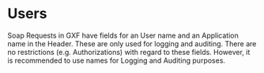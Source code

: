 # Users

Soap Requests in GXF have fields for an User name and an Application name in the Header. These are only used for logging and auditing. There are no restrictions \(e.g. Authorizations\) with regard to these fields. However, it is recommended to use names for Logging and Auditing purposes.

